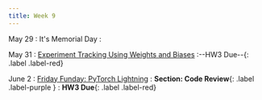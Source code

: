 ```yaml
---
title: Week 9 
---
```


May 29
: It's Memorial Day
  : 


May 31
: [Experiment Tracking Using Weights and Biases](https://docs.wandb.ai/guides/app/features/teams)
  :--HW3 Due--{: .label .label-red}

June 2
: [Friday Funday: PyTorch Lightning](https://docs.google.com/presentation/d/1v8y0gEi8iDnDHE2cb5miE6O1jvLvg01IlK5Z_M6rqds/edit?usp=sharing)
  : **Section: Code Review**{: .label .label-purple }
  : **HW3 Due**{: .label .label-red}
